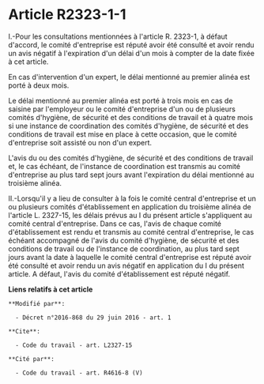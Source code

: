 # Article R2323-1-1

I.-Pour les consultations mentionnées à l'article R. 2323-1, à défaut d'accord, le comité d'entreprise est réputé avoir été
consulté et avoir rendu un avis négatif à l'expiration d'un délai d'un mois à compter de la date fixée à cet article. 

En cas d'intervention d'un expert, le délai mentionné au premier alinéa est porté à deux mois. 

Le délai mentionné au premier alinéa est porté à trois mois en cas de saisine par l'employeur ou le comité d'entreprise d'un
ou de plusieurs comités d'hygiène, de sécurité et des conditions de travail et à quatre mois si une instance de coordination
des comités d'hygiène, de sécurité et des conditions de travail est mise en place à cette occasion, que le comité
d'entreprise soit assisté ou non d'un expert. 

L'avis du ou des comités d'hygiène, de sécurité et des conditions de travail et, le cas échéant, de l'instance de
coordination est transmis au comité d'entreprise au plus tard sept jours avant l'expiration du délai mentionné au troisième
alinéa. 

II.-Lorsqu'il y a lieu de consulter à la fois le comité central d'entreprise et un ou plusieurs comités d'établissement en
application du troisième alinéa de l'article L. 2327-15, les délais prévus au I du présent article s'appliquent au comité
central d'entreprise. Dans ce cas, l'avis de chaque comité d'établissement est rendu et transmis au comité central
d'entreprise, le cas échéant accompagné de l'avis du comité d'hygiène, de sécurité et des conditions de travail ou de
l'instance de coordination, au plus tard sept jours avant la date à laquelle le comité central d'entreprise est réputé avoir
été consulté et avoir rendu un avis négatif en application du I du présent article. A défaut, l'avis du comité
d'établissement est réputé négatif.

**Liens relatifs à cet article**

	**Modifié par**:

	  - Décret n°2016-868 du 29 juin 2016 - art. 1

	**Cite**:

	  - Code du travail - art. L2327-15

	**Cité par**:

	  - Code du travail - art. R4616-8 (V)
